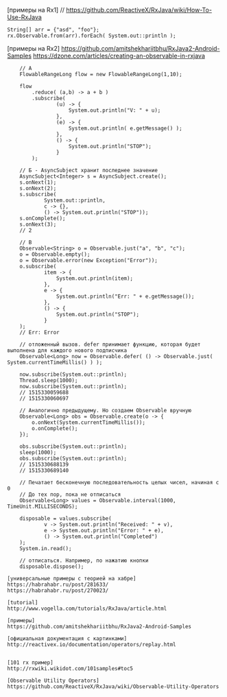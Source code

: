 
 [примеры на Rx1]
 // https://github.com/ReactiveX/RxJava/wiki/How-To-Use-RxJava

	String[] arr = {"asd", "foo"};
    rx.Observable.from(arr).forEach( System.out::println );


   [примеры на Rx2]
   https://github.com/amitshekhariitbhu/RxJava2-Android-Samples
   https://dzone.com/articles/creating-an-observable-in-rxjava

		// А
		FlowableRangeLong flow = new FlowableRangeLong(1,10);

        flow
            .reduce( (a,b) -> a + b )
            .subscribe(
                    (u) -> {
                        System.out.println("V: " + u);
                    },
                    (e) -> {
                        System.out.println( e.getMessage() );
                    },
                    () -> {
                        System.out.println("STOP");
                    }
            );

		// Б - AsyncSubject хранит последнее значение
		AsyncSubject<Integer> s = AsyncSubject.create();
        s.onNext(1);
        s.onNext(2);
        s.subscribe(
                System.out::println,
                c -> {},
                () -> System.out.println("STOP"));
        s.onComplete();
		s.onNext(3);
		// 2

		// В
		Observable<String> o = Observable.just("a", "b", "c");
        o = Observable.empty();
        o = Observable.error(new Exception("Error"));
        o.subscribe(
                item -> {
                    System.out.println(item);
                },
                e -> {
                    System.out.println("Err: " + e.getMessage());
                },
                () -> {
                    System.out.println("STOP");
                }
        );
		// Err: Error

		// отложенный вызов. defer принимает функцию, которая будет выполнена для каждого нового подписчика
		Observable<Long> now = Observable.defer( () -> Observable.just( System.currentTimeMillis() ) );

        now.subscribe(System.out::println);
        Thread.sleep(1000);
        now.subscribe(System.out::println);
        // 1515330059688
        // 1515330060697

		// Аналогично предыдущему. Но создаем Observable вручную
        Observable<Long> obs = Observable.create(o -> {
            o.onNext(System.currentTimeMillis());
            o.onComplete();
        });

        obs.subscribe(System.out::println);
        sleep(1000);
        obs.subscribe(System.out::println);
		// 1515330688139
		// 1515330689140

		// Печатает бесконечную последовательность целых чисел, начиная с 0
		// До тех пор, пока не отписаться
		Observable<Long> values = Observable.interval(1000, TimeUnit.MILLISECONDS);

        disposable = values.subscribe(
                v -> System.out.println("Received: " + v),
                e -> System.out.println("Error: " + e),
                () -> System.out.println("Completed")
        );
		System.in.read();

		// отписаться. Например, по нажатию кнопки
		disposable.dispose();

	[универсальные примеры с теорией на хабре]
	https://habrahabr.ru/post/281633/
	https://habrahabr.ru/post/270023/

    [tutorial]
    http://www.vogella.com/tutorials/RxJava/article.html

    [примеры]
    https://github.com/amitshekhariitbhu/RxJava2-Android-Samples

    [официальная документация с картинками]
    http://reactivex.io/documentation/operators/replay.html


    [101 rx пример]
    http://rxwiki.wikidot.com/101samples#toc5

    [Observable Utility Operators]
    https://github.com/ReactiveX/RxJava/wiki/Observable-Utility-Operators






























